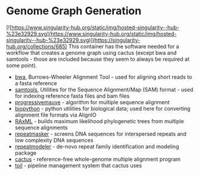 # Genome Graph Generation
[![https://www.singularity-hub.org/static/img/hosted-singularity--hub-%23e32929.svg](https://www.singularity-hub.org/static/img/hosted-singularity--hub-%23e32929.svg)](https://singularity-hub.org/collections/685)
This container has the software needed for a workflow that creates a genome graph using cactus (except bwa and samtools - those are included because they seem to always be required at some point).
* [bwa](http://bio-bwa.sourceforge.net/bwa.shtml), Burrows-Wheeler Alignment Tool - used for aligning short reads to a fasta reference
* [samtools](http://www.htslib.org/doc/samtools.html), Utilities for the Sequence Alignment/Map (SAM) format - used for indexing reference fasta files and bam files
* [progressivemauve](http://darlinglab.org/mauve/user-guide/progressivemauve.html) - algorithm for multiple sequence alignment
* [biopython](https://biopython.org) - python utilities for biological data; used here for converting alignment file formats via AlignIO
* [RAxML](https://cme.h-its.org/exelixis/web/software/raxml/index.html) - builds maximum likelihood phylogenetic trees from multiple sequence alignments
* [repeatmasker](http://www.repeatmasker.org/) - screens DNA sequences for interspersed repeats and low complexity DNA sequences
* [repeatmodeler](http://www.repeatmasker.org/RepeatModeler/) - de-novo repeat family identification and modeling package
* [cactus](https://github.com/ComparativeGenomicsToolkit/cactus) - reference-free whole-genome multiple alignment program
* [toil](http://toil.ucsc-cgl.org/) - pipeline management system that cactus uses

